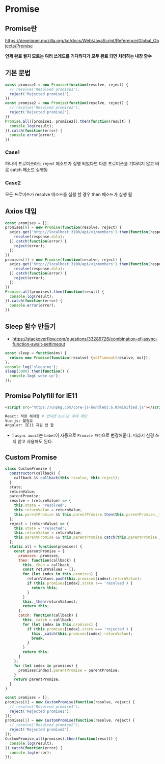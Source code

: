 # Promise

## Promise란
https://developer.mozilla.org/ko/docs/Web/JavaScript/Reference/Global_Objects/Promise

**언제 완료 될지 모르는 여러 쓰레드를 기다려다가 모두 완료 되면 처리하는 내장 함수**

## 기본 문법
```js
const promise1 = new Promise(function(resolve, reject) {
  // resolve('Resolved promise1');
  reject('Rejected promise1');
})
const promise2 = new Promise(function(resolve, reject) {
  // resolve('Resolved promise2');
  reject('Rejected promise2');
})
Promise.all([promise1, promise2]).then(function(result) {
  console.log(result);
}).catch(function(error) {
  console.error(error);
})
```

### Case1
하나의 프로미쓰라도 reject 메소드가 실행 되었다면 다른 프로미쓰를 기다리지 않고 바로 catch 메소드 실행됨

### Case2
모든 프로미쓰가 resolve 메소드를 실행 할 경우 then 메소드가 실행 됨

## Axios 대입
```js
const promises = [];
promises[0] = new Promise(function(resolve, reject) {
  axios.get('http://localhost:3100/api/v1/members').then(function(response) {
    resolve(response.data);
  }).catch(function(error) {
    reject(error);
  })
})
promises[1] = new Promise(function(resolve, reject) {
  axios.get('http://localhost:3100/api/v1/members').then(function(response) {
    resolve(response.data);
  }).catch(function(error) {
    reject(error);
  })
})
Promise.all(promises).then(function(result) {
  console.log(result);
}).catch(function(error) {
  console.error(error);
})
```

## Sleep 함수 만들기
* https://stackoverflow.com/questions/33289726/combination-of-async-function-await-settimeout
```js
const sleep = function(ms) {
  return new Promise(function(resolve) {setTimeout(resolve, ms)});
};
console.log('sleeping');
sleep(3000).then(function() {
  console.log('woke up');
});
```

## Promise Polyfill for IE11
```html
<script src="https://unpkg.com/core-js-bundle@3.6.0/minified.js"></script>
```
```sh
React: 적용 해야함 # 안되면 build 후에 확인
Vue.js: 불필요
Angular: IE11 지원 안 함
```
* ❕ `async await`는 `babel`이 자동으로 `Promise 패턴`으로 변경해준다. 따라서 신경 쓰지 않고 사용해도 된다.


## Custom Promise
```js
class CustomPromise {
  constructor(callback) {
    callback && callback(this.resolve, this.reject);
  }
  state;
  returnValue;
  parentPromise;
  resolve = (returnValue) => {
    this.state = 'resolved';
    this.returnValue = returnValue;
    this.parentPromise && this.parentPromise.then(this.parentPromise._then);
  };
  reject = (returnValue) => {
    this.state = 'rejected';
    this.returnValue = returnValue;
    this.parentPromise && this.parentPromise.catch(this.parentPromise._catch);
  };
  static all = function(promises) {
    const parentPromise = {
      promises: promises,
      then: function(callback) {
        this._then = callback;
        const returnValues = [];
        for (let index in this.promises) {
          returnValues.push(this.promises[index].returnValue);
          if (this.promises[index].state !== 'resolved') {
            return this;
          }
        }
        this._then(returnValues);
        return this;
      },
      catch: function(callback) {
        this._catch = callback;
        for (let index in this.promises) {
          if (this.promises[index].state === 'rejected') {
            this._catch(this.promises[index].returnValue);
            break;
          }
        }
        return this;
      }
    };
    for (let index in promises) {
      promises[index].parentPromise = parentPromise;
    }
    return parentPromise;
  }
}
```
```js
const promises = [];
promises[0] = new CustomPromise(function(resolve, reject) {
  // resolve('Resolved promise1');
  reject('Rejected promise1');
});
promises[1] = new CustomPromise(function(resolve, reject) {
  // resolve('Resolved promise2');
  reject('Rejected promise2');
});
CustomPromise.all(promises).then(function(result) {
  console.log(result);
}).catch(function(error) {
  console.log(error);
});
```
